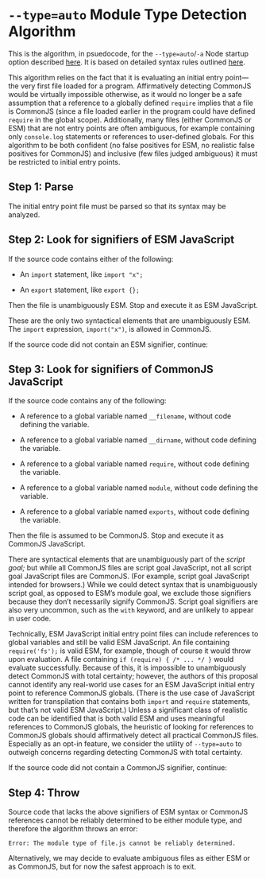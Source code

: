 # `--type=auto` Module Type Detection Algorithm

This is the algorithm, in psuedocode, for the `--type=auto`/`-a` Node startup option described [here](./README.md). It is based on detailed syntax rules outlined [here](https://github.com/nodejs/node-eps/issues/57#issuecomment-300870976).

This algorithm relies on the fact that it is evaluating an initial entry point—the very first file loaded for a program. Affirmatively detecting CommonJS would be virtually impossible otherwise, as it would no longer be a safe assumption that a reference to a globally defined `require` implies that a file is CommonJS (since a file loaded earlier in the program could have defined `require` in the global scope). Additionally, many files (either CommonJS or ESM) that are not entry points are often ambiguous, for example containing only `console.log` statements or references to user-defined globals. For this algorithm to be both confident (no false positives for ESM, no realistic false positives for CommonJS) and inclusive (few files judged ambiguous) it must be restricted to initial entry points.

## Step 1: Parse

The initial entry point file must be parsed so that its syntax may be analyzed.

## Step 2: Look for signifiers of ESM JavaScript

If the source code contains either of the following:

- An `import` statement, like `import "x";`

- An `export` statement, like `export {};`

Then the file is unambiguously ESM. Stop and execute it as ESM JavaScript.

These are the only two syntactical elements that are unambiguously ESM. The `import` expression, `import("x")`, is allowed in CommonJS.

If the source code did not contain an ESM signifier, continue:

## Step 3: Look for signifiers of CommonJS JavaScript

If the source code contains any of the following:

- A reference to a global variable named `__filename`, without code defining the variable.

- A reference to a global variable named `__dirname`, without code defining the variable.

- A reference to a global variable named `require`, without code defining the variable.

- A reference to a global variable named `module`, without code defining the variable.

- A reference to a global variable named `exports`, without code defining the variable.

Then the file is assumed to be CommonJS. Stop and execute it as CommonJS JavaScript.

There are syntactical elements that are unambiguously part of the _script goal;_ but while all CommonJS files are script goal JavaScript, not all script goal JavaScript files are CommonJS. (For example, script goal JavaScript intended for browsers.) While we could detect syntax that is unambiguously script goal, as opposed to ESM’s module goal, we exclude those signifiers because they don’t necessarily signify CommonJS. Script goal signifiers are also very uncommon, such as the `with` keyword, and are unlikely to appear in user code.

Technically, ESM JavaScript initial entry point files can include references to global variables and still be valid ESM JavaScript. An file containing `require('fs');` is valid ESM, for example, though of course it would throw upon evaluation. A file containing `if (require) { /* ... */ }` would evaluate successfully. Because of this, it is impossible to unambiguously detect CommonJS with total certainty; however, the authors of this proposal cannot identify any real-world use cases for an ESM JavaScript initial entry point to reference CommonJS globals. (There is the use case of JavaScript written for transpilation that contains both `import` and `require` statements, but that’s not valid ESM JavaScript.) Unless a significant class of realistic code can be identified that is both valid ESM and uses meaningful references to CommonJS globals, the heuristic of looking for references to CommonJS globals should affirmatively detect all practical CommonJS files. Especially as an opt-in feature, we consider the utility of `--type=auto` to outweigh concerns regarding detecting CommonJS with total certainty.

If the source code did not contain a CommonJS signifier, continue:

## Step 4: Throw

Source code that lacks the above signifiers of ESM syntax or CommonJS references cannot be reliably determined to be either module type, and therefore the algorithm throws an error:

```
Error: The module type of file.js cannot be reliably determined.
```

Alternatively, we may decide to evaluate ambiguous files as either ESM or as CommonJS, but for now the safest approach is to exit.
